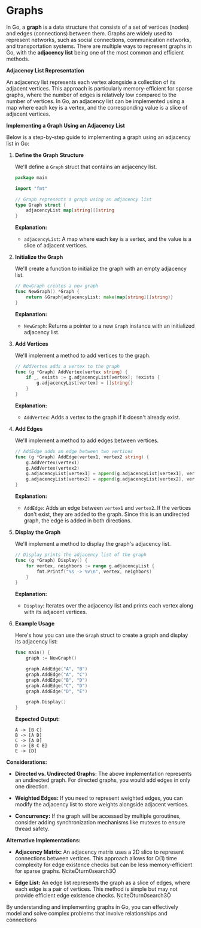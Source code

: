 # Graphs

In Go, a **graph** is a data structure that consists of a set of vertices (nodes) and edges (connections) between them. Graphs are widely used to represent networks, such as social connections, communication networks, and transportation systems. There are multiple ways to represent graphs in Go, with the **adjacency list** being one of the most common and efficient methods.

**Adjacency List Representation**

An adjacency list represents each vertex alongside a collection of its adjacent vertices. This approach is particularly memory-efficient for sparse graphs, where the number of edges is relatively low compared to the number of vertices. In Go, an adjacency list can be implemented using a map where each key is a vertex, and the corresponding value is a slice of adjacent vertices.

**Implementing a Graph Using an Adjacency List**

Below is a step-by-step guide to implementing a graph using an adjacency list in Go:

1. **Define the Graph Structure**

   We'll define a `Graph` struct that contains an adjacency list.

   ```go
   package main

   import "fmt"

   // Graph represents a graph using an adjacency list
   type Graph struct {
       adjacencyList map[string][]string
   }
   ```

   **Explanation:**

   - `adjacencyList`: A map where each key is a vertex, and the value is a slice of adjacent vertices.

2. **Initialize the Graph**

   We'll create a function to initialize the graph with an empty adjacency list.

   ```go
   // NewGraph creates a new graph
   func NewGraph() *Graph {
       return &Graph{adjacencyList: make(map[string][]string)}
   }
   ```

   **Explanation:**

   - `NewGraph`: Returns a pointer to a new `Graph` instance with an initialized adjacency list.

3. **Add Vertices**

   We'll implement a method to add vertices to the graph.

   ```go
   // AddVertex adds a vertex to the graph
   func (g *Graph) AddVertex(vertex string) {
       if _, exists := g.adjacencyList[vertex]; !exists {
           g.adjacencyList[vertex] = []string{}
       }
   }
   ```

   **Explanation:**

   - `AddVertex`: Adds a vertex to the graph if it doesn't already exist.

4. **Add Edges**

   We'll implement a method to add edges between vertices.

   ```go
   // AddEdge adds an edge between two vertices
   func (g *Graph) AddEdge(vertex1, vertex2 string) {
       g.AddVertex(vertex1)
       g.AddVertex(vertex2)
       g.adjacencyList[vertex1] = append(g.adjacencyList[vertex1], vertex2)
       g.adjacencyList[vertex2] = append(g.adjacencyList[vertex2], vertex1)
   }
   ```

   **Explanation:**

   - `AddEdge`: Adds an edge between `vertex1` and `vertex2`. If the vertices don't exist, they are added to the graph. Since this is an undirected graph, the edge is added in both directions.

5. **Display the Graph**

   We'll implement a method to display the graph's adjacency list.

   ```go
   // Display prints the adjacency list of the graph
   func (g *Graph) Display() {
       for vertex, neighbors := range g.adjacencyList {
           fmt.Printf("%s -> %v\n", vertex, neighbors)
       }
   }
   ```

   **Explanation:**

   - `Display`: Iterates over the adjacency list and prints each vertex along with its adjacent vertices.

6. **Example Usage**

   Here's how you can use the `Graph` struct to create a graph and display its adjacency list:

   ```go
   func main() {
       graph := NewGraph()

       graph.AddEdge("A", "B")
       graph.AddEdge("A", "C")
       graph.AddEdge("B", "D")
       graph.AddEdge("C", "D")
       graph.AddEdge("D", "E")

       graph.Display()
   }
   ```

   **Expected Output:**

   ```
   A -> [B C]
   B -> [A D]
   C -> [A D]
   D -> [B C E]
   E -> [D]
   ```

**Considerations:**

- **Directed vs. Undirected Graphs:** The above implementation represents an undirected graph. For directed graphs, you would add edges in only one direction.

- **Weighted Edges:** If you need to represent weighted edges, you can modify the adjacency list to store weights alongside adjacent vertices.

- **Concurrency:** If the graph will be accessed by multiple goroutines, consider adding synchronization mechanisms like mutexes to ensure thread safety.

**Alternative Implementations:**

- **Adjacency Matrix:** An adjacency matrix uses a 2D slice to represent connections between vertices. This approach allows for O(1) time complexity for edge existence checks but can be less memory-efficient for sparse graphs. citeturn0search3

- **Edge List:** An edge list represents the graph as a slice of edges, where each edge is a pair of vertices. This method is simple but may not provide efficient edge existence checks. citeturn0search3

By understanding and implementing graphs in Go, you can effectively model and solve complex problems that involve relationships and connections
